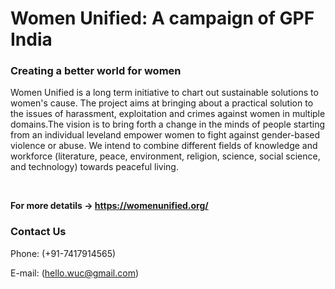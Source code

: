 <h1> Women Unified: A campaign of GPF India</h1>
<h3>Creating a better world for women </h3>
<p>Women Unified is a long term initiative to chart out sustainable solutions to women's cause. The project aims at bringing about a practical solution to the issues of harassment, exploitation and crimes against women in multiple domains.The vision is to bring forth a change in the minds of people starting from an individual leveland empower women to fight against gender-based violence or abuse. We intend to combine different fields of knowledge and workforce (literature, peace, environment, religion, science, social science, and technology) towards peaceful living.</p><br>



<b>For more detatils -> https://womenunified.org/</b>

<h3> Contact Us </h3>
Phone: (+91-7417914565)

E-mail: (hello.wuc@gmail.com)
